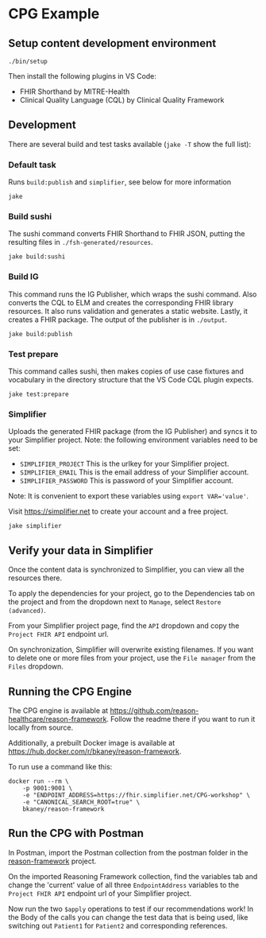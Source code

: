 # CPG Example

## Setup content development environment

```
./bin/setup
```

Then install the following plugins in VS Code:

* FHIR Shorthand by MITRE-Health
* Clinical Quality Language (CQL) by Clinical Quality Framework

## Development

There are several build and test tasks available (`jake -T` show the full list):

### Default task
Runs `build:publish` and `simplifier`, see below for more information
```
jake
```


### Build sushi
The sushi command converts FHIR Shorthand to FHIR JSON, putting the resulting files in `./fsh-generated/resources`.

```
jake build:sushi
```

### Build IG
This command runs the IG Publisher, which wraps the sushi command. Also converts the CQL to ELM and creates the corresponding FHIR library resources. It also runs validation and generates a static website. Lastly, it creates a FHIR package. The output of the publisher is in `./output`.
```
jake build:publish
```

### Test prepare
This command calles sushi, then makes copies of use case fixtures and vocabulary in the directory structure that the VS Code CQL plugin expects.
```
jake test:prepare
```

### Simplifier
Uploads the generated FHIR package (from the IG Publisher) and syncs it to your Simplifier project. Note: the following environment variables need to be set:
* `SIMPLIFIER_PROJECT` This is the urlkey for your Simplifier project.
* `SIMPLIFIER_EMAIL` This is the email address of your Simplifier account.
* `SIMPLIFIER_PASSWORD` This is password of your Simplifier account.

Note: It is convenient to export these variables using `export VAR='value'`.

Visit https://simplifier.net to create your account and a free project.

```
jake simplifier
```

## Verify your data in Simplifier

Once the content data is synchronized to Simplifier, you can view all the resources there.

To apply the dependencies for your project, go to the Dependencies tab on the project and from the dropdown next to `Manage`, select `Restore (advanced)`. 

From your Simplifier project page, find the `API` dropdown and copy the `Project FHIR API` endpoint url.

On synchronization, Simplifier will overwrite existing filenames. If you want to delete one or more files from your project, use the `File manager` from the `Files` dropdown.

## Running the CPG Engine

The CPG engine is available at https://github.com/reason-healthcare/reason-framework. Follow the readme there if you want to run it locally from source.

Additionally, a prebuilt Docker image is available at https://hub.docker.com/r/bkaney/reason-framework.

To run use a command like this:
```
docker run --rm \
    -p 9001:9001 \
    -e "ENDPOINT_ADDRESS=https://fhir.simplifier.net/CPG-workshop" \
    -e "CANONICAL_SEARCH_ROOT=true" \
    bkaney/reason-framework
```

## Run the CPG with Postman

In Postman, import the Postman collection from the postman folder in the  [reason-framework](https://github.com/reason-healthcare/reason-framework) project.

On the imported Reasoning Framework collection, find the variables tab and change the 'current' value of all three `EndpointAddress` variables to the `Project FHIR API` endpoint url of your Simplifier project.

Now run the two `$apply` operations to test if our recommendations work! In the Body of the calls you can change the test data that is being used, like switching out `Patient1` for `Patient2` and corresponding references.